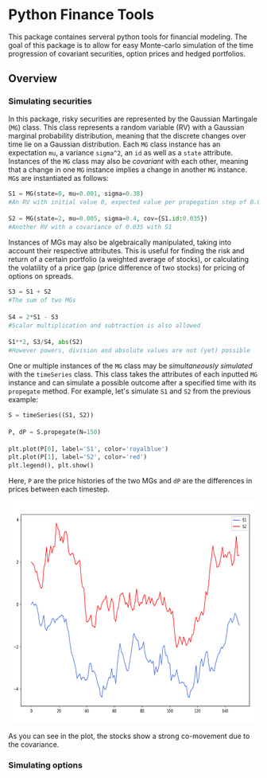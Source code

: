# Python Finance Tools
This package containes serveral python tools for financial modeling. The goal of this package is to allow for easy Monte-carlo simulation of the time progression of covariant securities, option prices and hedged portfolios.  

## Overview

### Simulating securities
In this package, risky securities are represented by the Gaussian Martingale (`MG`) class. This class represents a random variable (RV) with a Gaussian marginal probability distribution, meaning that the discrete changes over time lie on a Gaussian distribution. Each `MG` class instance has an expectation `mu`, a variance `sigma^2`, an `id` as well as a `state` attribute. Instances of the `MG` class may also be _covariant_ with each other, meaning that a change in one `MG` instance implies a change in another `MG` instance. `MG`s are instantiated as follows:
```python
S1 = MG(state=0, mu=0.001, sigma=0.38)
#An RV with initial value 0, expected value per propegation step of 0.001 and a standard deviation of 0.38

S2 = MG(state=2, mu=0.005, sigma=0.4, cov={S1.id:0.035})
#Another RV with a covariance of 0.035 with S1
```
Instances of MGs may also be algebraically manipulated, taking into account their respective attributes. This is useful for finding the risk and return of a certain portfolio (a weighted average of stocks), or calculating the volatility of a price gap (price difference of two stocks) for pricing of options on spreads.
```python
S3 = S1 + S2
#The sum of two MGs

S4 = 2*S1 - S3
#Scalar multiplication and subtraction is also allowed

S1**2, S3/S4, abs(S2)
#However powers, division and absolute values are not (yet) possible
```
One or multiple instances of the `MG` class may be _simultaneously simulated_ with the `timeSeries` class. This class takes the attributes of each inputted `MG` instance and can simulate a possible outcome after a specified time with its `propegate` method. For example, let's simulate `S1` and `S2` from the previous example:
```python
S = timeSeries((S1, S2))

P, dP = S.propegate(N=150)

plt.plot(P[0], label='S1', color='royalblue')
plt.plot(P[1], label='S2', color='red')
plt.legend(), plt.show()
```
Here, `P` are the price histories of the two MGs and `dP` are the differences in prices between each timestep.

<img src="docs/S1-S2.png" width="600" height="448">

As you can see in the plot, the stocks show a strong co-movement due to the covariance.

### Simulating options


